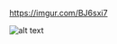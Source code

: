 https://imgur.com/BJ6sxi7

![alt text](https://imgur.com/BJ6sxi7)

<blockquote class="imgur-embed-pub" lang="en" data-id="a/oCexARl" data-context="false" ><a href="//imgur.com/a/oCexARl"></a></blockquote><script async src="//s.imgur.com/min/embed.js" charset="utf-8"></script>
